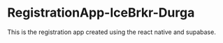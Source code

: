 # RegistrationApp-IceBrkr-Durga
This is the registration app created using the react native and supabase.
